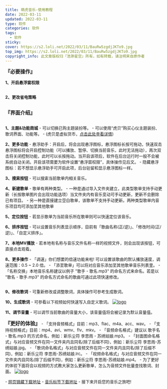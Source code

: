 ```yaml
---
title: 萌虎音乐-使用教程
date: 2022-03-11
updated: 2022-03-11
type: 软件
categories: 软件
tags: 
  - 软件
sticky: 
cover: https://s2.loli.net/2022/03/11/BauRw5zgdjJKTo9.jpg
top_img: https://s2.loli.net/2022/03/11/BauRw5zgdjJKTo9.jpg
copyright_info: 此文章版权归『浩渺星空』所有，如有转载，请注明来自原作者
---
```

<font size=3>**『必要操作』**</font>

<font size=2>**1、开启悬浮窗权限**</font>
<div align="center">
<img src="https://s2.loli.net/2022/03/14/VCPMnBGJ9Tq1pHI.jpg" height="" alt="" > 
</div>

<font size=2>**2、更改省电策略**</font>
<div align="center">
<img src="https://s2.loli.net/2022/03/14/JnjqMY63ikHKFEm.jpg" height="" alt="" > 
</div>

<font size=3>**『界面介绍』**</font>
<div align="center">
<img src="https://s2.loli.net/2022/03/14/WpTcdPUtIMXD6Fn.jpg" height="" alt="" > 
</div>

<font size=2>**1、主题&功能商城**</font>
<font size=2>\- 可以切换已购主题装扮等。
\- 可以使用“虎贝”购买心仪主题装扮、歌词界面、功能等。
\- (虎贝是虚拟货币，[点击此处查看详情](https://my-hexo1-8gcnv9e798968b02-1300587550.ap-shanghai.app.tcloudbase.com/2022/03/11/article12/))</font>

<font size=2>**2、更多功能**</font>
<font size=2>\- 悬浮助手：开启后，将会出现悬浮图标，悬浮图标长按可拖动，快速双击悬浮图标将会开启控制功能（可以播放、暂停、切换当前音乐，此时无法拖动），再次双击将关闭控制功能，此时可以长按拖动。当开启该项后，软件在后台运行时一般不会被系统自动关闭。开启该项需要为软件设置“悬浮窗权限”，具体操作见后文。
\- 隐藏悬浮图标：若不想显示悬浮助手可开启此项，后台驻留和显示悬浮图标一样。</font>

<font size=2>**3、搜索按钮**</font>
<font size=2>\- 可以搜索当前歌单内相关音乐。</font>

<font size=2>**4、新建歌单**</font>
<font size=2>\- 歌单有两种类型。
\- 一种是通过导入文件夹建立，此类型歌单支持手动更新（长按歌单图片会出现功能选项）当文件夹内有音乐变动可手动更新，更新不会删除已有项目。
\- 另一种是直接建立空白歌单，该歌单不支持手动更新。两种类型歌单内音乐项目均可添加至其他歌单</font>

<font size=2>**5、定位按钮**</font>
<font size=2>\- 若显示歌单为当前音乐所在歌单则可以快速定位该音乐。</font>

<font size=2>**6、排序按钮**</font>
<font size=2>\- 可以设置音乐列表显示顺序，目前有「歌曲名称(正/逆)」、「修改时间(正/逆)」、「自定义排序」。</font>

<font size=2>**7、本地MV播放**</font>
<font size=2>\- 若本地有名称与音乐文件名称一样的视频文件，则会出现该按钮，可直接点击观看。</font>

<font size=2>**8、更多操作**</font>
<font size=2>\- 「调速」你们想要的倍速功能来啦! 可以设置该歌曲的默认播放速度，调速范围：0.5 ~ 2.0 倍。
\- 「添至歌单」可以将对应音乐添加至其他歌单音乐列表里。
\- 「名称交换」本地音乐名称建议以例子 "歌手 - 歌名.mp3" 的命名方式来命名。若是以 "歌名 - 歌手.mp3" 的命名方式命名的歌曲可通过此项快速修改。</font>

<div align="center">
<img src="https://s2.loli.net/2022/03/15/kAEGijMmoIL9YN1.jpg" height="" alt="" > 
</div>

<font size=2>**9、修改歌词**</font>
<font size=2>\- 可重新修改或调整歌词，具体操作可参考生成歌词。</font>

<font size=2>**10、生成歌词**</font>
<font size=2>\- 可参看以下视频如何快速写入自定义歌词。</font>
[![logo](https://i.loli.net/2021/10/09/J36SZYDAuRknECe.png)](https://cdn.jsdelivr.net/gh/fantastic-luke/myBox/萌虎音乐-生成歌词.mp4 )

<font size=2>**11、调节音量**</font>
<font size=2>\- 可以调节当前歌曲的音量大小，该音量值将会被记录为默认音量值。</font>

<font size=3>**『更好的体验』**</font>
<font size=2>\- 「支持音频格式」目前：mp3、flac、m4a、acc、wav。</font>
<font size=2>\- 「支持视频格式」目前：mp4、avi、wmv、flv、mkv。</font>
<font size=2>\- 「音频命名格式」建议以 歌手名 - 歌名.mp3 的方式命名，例如：新乐尘符 李思雨 - 苏绣姑娘.mp3。</font>
<font size=2>\- 「封面图命名格式」与对应音频文件在同一文件夹内且同名(除了后缀不同)，例如：新乐尘符 李思雨-苏绣姑娘.jpg。</font>
<font size=2>\- 「歌词命名格式」与对应音频文件在同一文件夹内且同名(除了后缀不同)，例如：新乐尘符 李思雨-苏绣姑娘.lrc。</font>
<font size=2>\- 「视频命名格式」与对应音频文件在同一文件夹内且同名(除了后缀不同)，例如：新乐尘符 李思雨-苏绣姑娘.mp4。</font>
<font size=2>\- 为了更好的体验下面将会以视频的方式教大家怎么更新歌单，怎么为音频文件批量查找歌词、封面。</font>
[![logo](https://i.loli.net/2021/10/09/J36SZYDAuRknECe.png)](https://cdn.jsdelivr.net/gh/fantastic-luke/myBox/萌虎音乐-导入新音乐.mp4 )

<font size=2>\- [网页锦藏下载地址](https://my-hexo1-8gcnv9e798968b02-1300587550.ap-shanghai.app.tcloudbase.com/2022/01/17/article6/)</font>
<font size=2>\- [音乐标签下载地址](https://www.coolapk.com/apk/com.xjcheng.musictageditor)</font>
<font size=2>\- 接下来开启您的音乐之旅吧!</font>